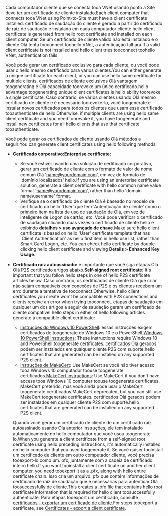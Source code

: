 <span data-ttu-id="c7a60-101">Cada computador cliente que se conecta tooa VNet usando ponto a Site deve ter um certificado de cliente instalado.</span><span class="sxs-lookup"><span data-stu-id="c7a60-101">Each client computer that connects tooa VNet using Point-to-Site must have a client certificate installed.</span></span> <span data-ttu-id="c7a60-102">certificado de saudação do cliente é gerado a partir do certificado de raiz de saudação e instalado em cada computador cliente.</span><span class="sxs-lookup"><span data-stu-id="c7a60-102">hello client certificate is generated from hello root certificate and installed on each client computer.</span></span> <span data-ttu-id="c7a60-103">Se um certificado de cliente válido não está instalado e o cliente Olá tenta tooconnect toohello VNet, a autenticação falhará.</span><span class="sxs-lookup"><span data-stu-id="c7a60-103">If a valid client certificate is not installed and hello client tries tooconnect toohello VNet, authentication fails.</span></span>

<span data-ttu-id="c7a60-104">Você pode gerar um certificado exclusivo para cada cliente, ou você pode usar o hello mesmo certificado para vários clientes.</span><span class="sxs-lookup"><span data-stu-id="c7a60-104">You can either generate a unique certificate for each client, or you can use hello same certificate for multiple clients.</span></span> <span data-ttu-id="c7a60-105">certificados de cliente exclusivos Olá vantagem toogenerating é Olá capacidade toorevoke um único certificado.</span><span class="sxs-lookup"><span data-stu-id="c7a60-105">hello advantage toogenerating unique client certificates is hello ability toorevoke a single certificate.</span></span> <span data-ttu-id="c7a60-106">Caso contrário, se vários clientes usando Olá mesmo certificado de cliente e é necessário toorevoke-lo, você toogenerate e instalar novos certificados para todos os clientes que usam esse certificado tooauthenticate de hello.</span><span class="sxs-lookup"><span data-stu-id="c7a60-106">Otherwise, if multiple clients are using hello same client certificate and you need toorevoke it, you have toogenerate and install new certificates for all hello clients that use that certificate tooauthenticate.</span></span>

<span data-ttu-id="c7a60-107">Você pode gerar os certificados de cliente usando Olá métodos a seguir:</span><span class="sxs-lookup"><span data-stu-id="c7a60-107">You can generate client certificates using hello following methods:</span></span>

- <span data-ttu-id="c7a60-108">**Certificado corporativo:**</span><span class="sxs-lookup"><span data-stu-id="c7a60-108">**Enterprise certificate:**</span></span>

  - <span data-ttu-id="c7a60-109">Se você estiver usando uma solução de certificado corporativo, gerar um certificado de cliente com o formato de valor de nome comum Olá 'name@yourdomain.com', em vez de formato de 'domínio localizados' hello.</span><span class="sxs-lookup"><span data-stu-id="c7a60-109">If you are using an enterprise certificate solution, generate a client certificate with hello common name value format 'name@yourdomain.com', rather than hello 'domain name\username' format.</span></span>
  - <span data-ttu-id="c7a60-110">Verifique se o certificado de cliente Olá é baseado no modelo de certificado do hello 'User' que tem 'Autenticação de cliente' como o primeiro item na lista de uso de saudação de Olá, em vez de inteligente de Logon de cartão, etc. Você pode verificar o certificado de saudação clicando duas vezes o certificado de cliente hello e exibindo **detalhes > uso avançado de chave**.</span><span class="sxs-lookup"><span data-stu-id="c7a60-110">Make sure hello client certificate is based on hello 'User' certificate template that has 'Client Authentication' as hello first item in hello use list, rather than Smart Card Logon, etc. You can check hello certificate by double-clicking hello client certificate and viewing **Details > Enhanced Key Usage**.</span></span>

- <span data-ttu-id="c7a60-111">**Certificado raiz autoassinado:** é importante que você siga etapas Olá Olá P2S certificado artigos abaixo.</span><span class="sxs-lookup"><span data-stu-id="c7a60-111">**Self-signed root certificate:** It's important that you follow hello steps in one of hello P2S certificate articles below.</span></span> <span data-ttu-id="c7a60-112">Caso contrário, os certificados de cliente Olá que criar não sejam compatíveis com conexões de P2S e os clientes recebem um erro durante a tentativa de tooconnect.</span><span class="sxs-lookup"><span data-stu-id="c7a60-112">Otherwise, hello client certificates you create won't be compatible with P2S connections and clients receive an error when trying tooconnect.</span></span> <span data-ttu-id="c7a60-113">etapas de saudação em qualquer um dos artigos a seguir de saudação geram um certificado de cliente compatível:</span><span class="sxs-lookup"><span data-stu-id="c7a60-113">hello steps in either of hello following articles generate a compatible client certificate:</span></span> 

  * <span data-ttu-id="c7a60-114">[Instruções do Windows 10 PowerShell](../articles/vpn-gateway/vpn-gateway-certificates-point-to-site.md#clientcert): essas instruções exigem certificados de toogenerate do Windows 10 e o PowerShell.</span><span class="sxs-lookup"><span data-stu-id="c7a60-114">[Windows 10 PowerShell instructions](../articles/vpn-gateway/vpn-gateway-certificates-point-to-site.md#clientcert): These instructions require Windows 10 and PowerShell toogenerate certificates.</span></span> <span data-ttu-id="c7a60-115">certificados Olá gerados podem ser instalados em qualquer cliente P2S com suporte.</span><span class="sxs-lookup"><span data-stu-id="c7a60-115">hello certificates that are generated can be installed on any supported P2S client.</span></span>
  * <span data-ttu-id="c7a60-116">[Instruções de MakeCert](../articles/vpn-gateway/vpn-gateway-certificates-point-to-site-makecert.md): Use MakeCert se você não tiver acesso tooa Windows 10 computador toouse toogenerate certificados.</span><span class="sxs-lookup"><span data-stu-id="c7a60-116">[MakeCert instructions](../articles/vpn-gateway/vpn-gateway-certificates-point-to-site-makecert.md): Use MakeCert if you don't have access tooa Windows 10 computer toouse toogenerate certificates.</span></span> <span data-ttu-id="c7a60-117">MakeCert preterido, mas você ainda pode usar o MakeCert toogenerate certificados.</span><span class="sxs-lookup"><span data-stu-id="c7a60-117">MakeCert deprecated, but you can still use MakeCert toogenerate certificates.</span></span> <span data-ttu-id="c7a60-118">certificados Olá gerados podem ser instalados em qualquer cliente P2S com suporte.</span><span class="sxs-lookup"><span data-stu-id="c7a60-118">hello certificates that are generated can be installed on any supported P2S client.</span></span>

  <span data-ttu-id="c7a60-119">Quando você gerar um certificado de cliente de um certificado raiz autoassinado usando Olá anterior instruções, ele tem instalado automaticamente no hello computador que você usou toogenerate-lo.</span><span class="sxs-lookup"><span data-stu-id="c7a60-119">When you generate a client certificate from a self-signed root certificate using hello preceding instructions, it's automatically installed on hello computer that you used toogenerate it.</span></span> <span data-ttu-id="c7a60-120">Se você quiser tooinstall um certificado de cliente em outro computador cliente, você precisa tooexport-lo como um. pfx, juntamente com a cadeia de certificado inteiro hello.</span><span class="sxs-lookup"><span data-stu-id="c7a60-120">If you want tooinstall a client certificate on another client computer, you need tooexport it as a .pfx, along with hello entire certificate chain.</span></span> <span data-ttu-id="c7a60-121">Isso cria um arquivo. pfx que contém informações de certificado de raiz de saudação que é necessárias para autenticar Olá toosuccessfully de cliente.</span><span class="sxs-lookup"><span data-stu-id="c7a60-121">This creates a .pfx file that contains hello root certificate information that is required for hello client toosuccessfully authenticate.</span></span> <span data-ttu-id="c7a60-122">Para etapas tooexport um certificado, consulte [certificados - exportar um certificado de cliente](../articles/vpn-gateway/vpn-gateway-certificates-point-to-site.md#clientexport).</span><span class="sxs-lookup"><span data-stu-id="c7a60-122">For steps tooexport a certificate, see [Certificates - export a client certificate](../articles/vpn-gateway/vpn-gateway-certificates-point-to-site.md#clientexport).</span></span>
